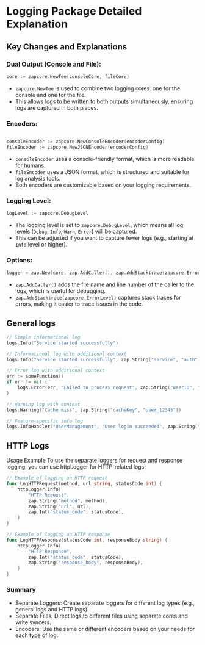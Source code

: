# Logging Package Detailed Explanation

## Key Changes and Explanations

### Dual Output (Console and File):

```go
core := zapcore.NewTee(consoleCore, fileCore)
```


- `zapcore.NewTee` is used to combine two logging cores: one for the console and one for the file.
- This allows logs to be written to both outputs simultaneously, ensuring logs are captured in both places.

### Encoders:

```go

consoleEncoder := zapcore.NewConsoleEncoder(encoderConfig)
fileEncoder := zapcore.NewJSONEncoder(encoderConfig)
```

- `consoleEncoder` uses a console-friendly format, which is more readable for humans.
- `fileEncoder` uses a JSON format, which is structured and suitable for log analysis tools.
- Both encoders are customizable based on your logging requirements.

### Logging Level:

```go
logLevel := zapcore.DebugLevel
```

- The logging level is set to `zapcore.DebugLevel`, which means all log levels (`Debug`, `Info`, `Warn`, `Error`) will be captured.
- This can be adjusted if you want to capture fewer logs (e.g., starting at `Info` level or higher).

### Options:

```go
logger = zap.New(core, zap.AddCaller(), zap.AddStacktrace(zapcore.ErrorLevel))
```

- `zap.AddCaller()` adds the file name and line number of the caller to the logs, which is useful for debugging.
- `zap.AddStacktrace(zapcore.ErrorLevel)` captures stack traces for errors, making it easier to trace issues in the code.

## General logs

```go
// Simple informational log
logs.Info("Service started successfully")

// Informational log with additional context
logs.Info("Service started successfully", zap.String("service", "auth"), zap.String("version", "1.0.0"))

// Error log with additional context
err := someFunction()
if err != nil {
    logs.Error(err, "Failed to process request", zap.String("userID", "12345"))
}

// Warning log with context
logs.Warning("Cache miss", zap.String("cacheKey", "user_12345"))

// Feature-specific info log
logs.InfoHandler("UserManagement", "User login succeeded", zap.String("userID", "12345"))
```



## HTTP Logs

Usage Example
To use the separate loggers for request and response logging, you can use httpLogger for HTTP-related logs:

```go
// Example of logging an HTTP request
func LogHTTPRequest(method, url string, statusCode int) {
    httpLogger.Info(
        "HTTP Request",
        zap.String("method", method),
        zap.String("url", url),
        zap.Int("status_code", statusCode),
    )
}

// Example of logging an HTTP response
func LogHTTPResponse(statusCode int, responseBody string) {
    httpLogger.Info(
        "HTTP Response",
        zap.Int("status_code", statusCode),
        zap.String("response_body", responseBody),
    )
}
```

### Summary
- Separate Loggers: Create separate loggers for different log types (e.g., general logs and HTTP logs).
- Separate Files: Direct logs to different files using separate cores and write syncers.
- Encoders: Use the same or different encoders based on your needs for each type of log.